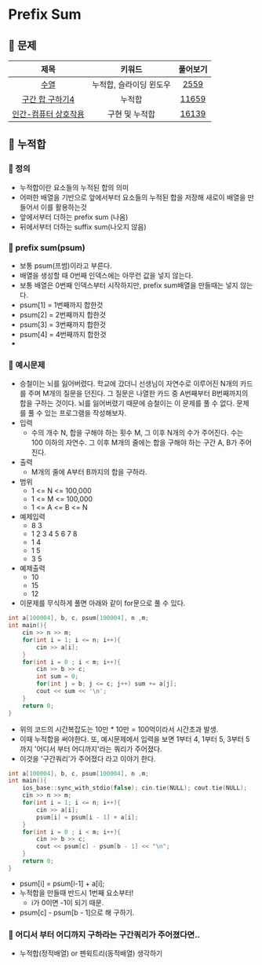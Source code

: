 # Prefix Sum 
## 🍎 문제
| 제목 | 키워드 | 풀어보기 |
| :-: | :-: | :-: |
| [수열](https://github.com/KayAhn0126/SwiftCT/tree/main/PrefixSum/Sequence) | 누적합, 슬라이딩 윈도우 | [2559](https://www.acmicpc.net/problem/2559) |
| [구간 합 구하기4](https://github.com/KayAhn0126/SwiftCT/tree/main/PrefixSum/SumOfIntervals4) | 누적합|[11659](https://www.acmicpc.net/problem/11659) |
| [인간-컴퓨터 상호작용](https://github.com/KayAhn0126/SwiftCT/tree/main/PrefixSum/HumanComputerInteracts) | 구현 및 누적합 | [16139](https://www.acmicpc.net/problem/16139) |

## 🍎 누적합
### 📖 정의
- 누적합이란 요소들의 누적된 합의 의미
- 어떠한 배열을 기반으로 앞에서부터 요소들의 누적된 합을 저장해 새로이 배열을 만들어서 이를 활용하는것
- 앞에서부터 더하는 prefix sum (나옴)
- 뒤에서부터 더하는 suffix sum(나오지 않음)

### 📖 prefix sum(psum)
- 보통 psum(프썸)이라고 부른다.
- 배열을 생성할 때 0번째 인덱스에는 아무런 값을 넣지 않는다.
- 보통 배열은 0번째 인덱스부터 시작하지만, prefix sum배열을 만들때는 넣지 않는다.
- psum[1] = 1번째까지 합한것
- psum[2] = 2번째까지 합한것
- psum[3] = 3번째까지 합한것
- psum[4] = 4번째까지 합한것
- 
### 📖 예시문제
- 승철이는 뇌를 잃어버렸다. 학교에 갔더니 선생님이 자연수로 이루어진  N개의 카드를 주며 M개의 질문을 던진다. 그 질문은 나열한 카드 중 A번째부터 B번째까지의 합을 구하는 것이다. 뇌를 잃어버렸기 때문에 승철이는 이 문제를 풀 수 없다. 문제를 풀 수 있는 프로그램을 작성해보자.  
- 입력
    - 수의 개수 N, 합을 구해야 하는 횟수 M, 그 이후 N개의 수가 주어진다. 수는 100 이하의 자연수. 그 이후 M개의 줄에는 합을 구해야 하는 구간 A, B가 주어진다. 
- 출력
    - M개의 줄에 A부터 B까지의 합을 구하라. 
- 범위
    - 1 <= N <= 100,000
    - 1 <= M <= 100,000
    - 1 <= A <= B <= N
- 예제입력
    - 8 3
    - 1 2 3 4 5 6 7 8
    - 1 4
    - 1 5
    - 3 5
- 예제출력
    - 10
    - 15
    - 12
- 이문제를 무식하게 풀면 아래와 같이 for문으로 풀 수 있다.
```cpp
int a[100004], b, c, psum[100004], n ,m;
int main(){
    cin >> n >> m; 
    for(int i = 1; i <= n; i++){
        cin >> a[i];
    }
    for(int i = 0 ; i < m; i++){
        cin >> b >> c; 
        int sum = 0; 
        for(int j = b; j <= c; j++) sum += a[j];
        cout << sum << '\n'; 
    } 
    return 0;
}
```
- 위의 코드의 시간복잡도는 10만 * 10만 = 100억이라서 시간초과 발생.
- 이때 누적합을 써야한다. 또, 예시문제에서 입력을 보면 1부터 4, 1부터 5, 3부터 5까지 '어디서 부터 어디까지'라는 쿼리가 주어졌다.
- 이것을 '구간쿼리'가 주어졌다 라고 이야기 한다.
```cpp
int a[100004], b, c, psum[100004], n ,m;
int main(){
    ios_base::sync_with_stdio(false); cin.tie(NULL); cout.tie(NULL);
    cin >> n >> m; 
    for(int i = 1; i <= n; i++){
        cin >> a[i];
        psum[i] = psum[i - 1] + a[i]; 
    }
    for(int i = 0 ; i < m; i++){
        cin >> b >> c; 
        cout << psum[c] - psum[b - 1] << "\n";
    } 
    return 0;
}
```
- psum[i] = psum[i-1] + a[i];
- 누적합을 만들때 반드시 1번째 요소부터!
    - i가 0이면 -1이 되기 때문.
- psum[c] - psum[b - 1]으로 해 구하기.

### 📖 어디서 부터 어디까지 구하라는 구간쿼리가 주어졌다면..
- 누적합(정적배열) or 펜윅트리(동적배열) 생각하기

